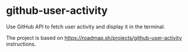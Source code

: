 # github-user-activity
Use GitHub API to fetch user activity and display it in the terminal.

The project is based on https://roadmap.sh/projects/github-user-activity instructions.
